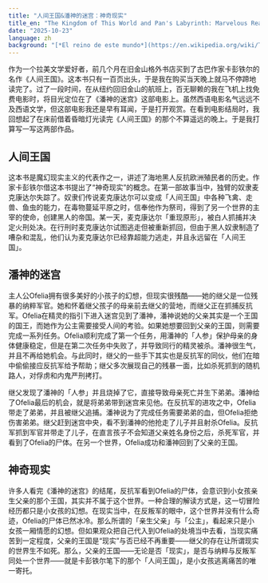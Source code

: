 ```yaml
---
title: "人间王国&潘神的迷宫：神奇现实"
title_en: "The Kingdom of This World and Pan's Labyrinth: Marvelous Reality"
date: "2025-10-23"
language: zh
background: "[*El reino de este mundo*](https://en.wikipedia.org/wiki/The_Kingdom_of_This_World) (*The Kingdom of This World*) is a 1949 novel by the Cuban author [Alejo Carpentier](https://en.wikipedia.org/wiki/Alejo_Carpentier) about the Haitian Revolution. [*El laberinto del fauno*](https://en.wikipedia.org/wiki/Pan%27s_Labyrinth) (*Pan's Labyrinth*) is a 2006 film by the Mexican director [Guillermo del Toro](https://en.wikipedia.org/wiki/Guillermo_del_Toro) about a story in Francoist Spain in 1944. They are both important magical realism works and share similar structures and interpretations."
---
```


作为一个拉美文学爱好者，前几个月在旧金山格外书店买到了古巴作家卡彭铁尔的名作《人间王国》。这本书只有一百页出头，于是我在购买当天晚上就马不停蹄地读完了。过了一段时间，在从纽约回旧金山的航班上，百无聊赖的我在飞机上找免费电影时，将目光定位在了《潘神的迷宫》这部电影上。虽然西语电影名气远远不及西语文学，但这部电影我还是早有耳闻，于是打开观赏。在看到电影结局时，我回想起了在床前借着昏暗灯光读完《人间王国》的那个不算遥远的晚上。于是我打算写一写这两部作品。

## 人间王国

这本书是魔幻现实主义的代表作之一，讲述了海地黑人反抗欧洲殖民者的历史。作家卡彭铁尔借这本书提出了“神奇现实”的概念。在第一部故事当中，独臂的奴隶麦克康达尔失踪了。奴隶们传说麦克康达尔可以变成「人间王国」中各种飞禽、走兽、鱼虫的能力，在毒物蔓延平原之时，信奉他作为祭司，得到了另一个世界的主宰的使命，创建黑人的帝国。某一天，麦克康达尔「重现原形」，被白人抓捕并决定火刑处决。在行刑时麦克康达尔试图逃走但被重新抓回，但由于黑人奴隶制造了嘈杂和混乱，他们认为麦克康达尔已经靠超能力逃走，并且永远留在「人间王国」。

## 潘神的迷宫

主人公Ofelia拥有很多美好的小孩子的幻想，但现实很残酷——她的继父是一位残暴的纳粹军官。她和怀着继父孩子的母亲前去继父的营地，而继父正在抓捕反抗军。Ofelia在精灵的指引下进入迷宫见到了潘神，潘神说她的父亲其实是一个王国的国王，而她作为公主需要接受人间的考验。如果她想要回到父亲的王国，则需要完成一系列任务。Ofelia顺利完成了第一个任务，用潘神的「人参」保护母亲的身体健康稳定，但是在第二次任务中失败了，并导致同行的精灵被杀。潘神很生气，并且不再给她机会。与此同时，继父的一些手下其实也是反抗军的同伙，他们在暗中偷偷接应反抗军给予帮助；继父多次展现自己的残暴一面，比如杀死抓到的随机路人，对俘虏和内鬼严刑拷打。

继父发现了潘神的「人参」并且烧掉了它，直接导致母亲死亡并生下弟弟。潘神给了Ofelia最后的机会，就是将弟弟带到迷宫来见他。在反抗军的进攻之中，Ofelia带走了弟弟，并且被继父追捕。潘神说为了完成任务需要弟弟的血，但Ofelia拒绝伤害弟弟。继父赶到迷宫中央，看不到潘神的他抢走了儿子并且射杀Ofelia。反抗军抓到军官并带走了儿子，在直言孩子不会知道父亲姓名身份之后，杀死军官，并看到了Ofelia的尸体。在另一个世界，Ofelia成功和潘神回到了父亲的王国。

## 神奇现实

许多人看完《潘神的迷宫》的结尾，反抗军看到Ofelia的尸体，会意识到小女孩亲生父亲的那个王国，其实并不属于这个世界。一种合理的解读方式是，这一切冒险经历都只是小女孩的幻想。在现实当中，在反叛军的眼中，这个世界并没有什么奇迹，Ofelia的尸体已然冰冷。那么所谓的「亲生父亲」与「公主」，看起来只是小女孩一厢情愿的幻想。但如果观众把自己代入到Ofelia的处境当中去看，当现实痛苦到一定程度，父亲的王国是“现实”与否已经不再重要——继父的存在让所谓现实的世界生不如死。那么，父亲的王国——无论是否「现实」，是否与纳粹与反叛军同处一个世界——就是卡彭铁尔笔下的那个「人间王国」，是小女孩逃离痛苦的唯一寄托。
